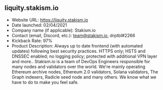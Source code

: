 ## liquity.stakism.io
- Website URL: https://liquity.stakism.io
- Date launched: 02/04/2021
- Company name (if applicable): Stakism.io 
- Contact (email, Discord, etc.): team@stakism.io, drptbl#2266
- Kickback Rate: 97%
- Product Description: Always up to date frontend (with automated updates) following best security practices. HTTPS only; HSTS and DNSSEC enabled; no logging policy; protected with additional VPN layer and more.. Stakism.io is a team of DevOps Engineers responsible for many nodes and validators over the world. We're mainly operating Ethereum archive nodes, Ethereum 2.0 validators, Solana validators, The Graph indexers, Radicle seed node and many others. We know what we have to do to make you feel safe.
